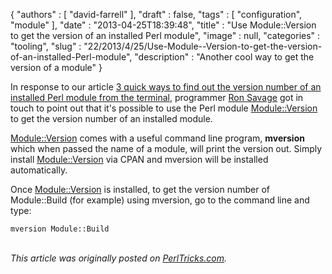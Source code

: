 {
   "authors" : [
      "david-farrell"
   ],
   "draft" : false,
   "tags" : [
      "configuration",
      "module"
   ],
   "date" : "2013-04-25T18:39:48",
   "title" : "Use Module::Version to get the version of an installed Perl module",
   "image" : null,
   "categories" : "tooling",
   "slug" : "22/2013/4/25/Use-Module--Version-to-get-the-version-of-an-installed-Perl-module",
   "description" : "Another cool way to get the version of a module"
}


In response to our article [3 quick ways to find out the version number of an installed Perl module from the terminal](http://www.perltricks.com/article/1/2013/3/24/3-quick-ways-to-find-out-the-version-number-of-an-installed-Perl-module-from-the-terminal), programmer [Ron Savage](https://metacpan.org/author/RSAVAGE) got in touch to point out that it's possible to use the Perl module [Module::Version](https://metacpan.org/module/Module::Version) to get the version number of an installed module.

[Module::Version](https://metacpan.org/module/Module::Version) comes with a useful command line program, **mversion** which when passed the name of a module, will print the version out. Simply install [Module::Version](https://metacpan.org/module/Module::Version) via CPAN and mversion will be installed automatically.

Once [Module::Version](https://metacpan.org/module/Module::Version) is installed, to get the version number of Module::Build (for example) using mversion, go to the command line and type:

``` prettyprint
mversion Module::Build
```

\
*This article was originally posted on [PerlTricks.com](http://perltricks.com).*
